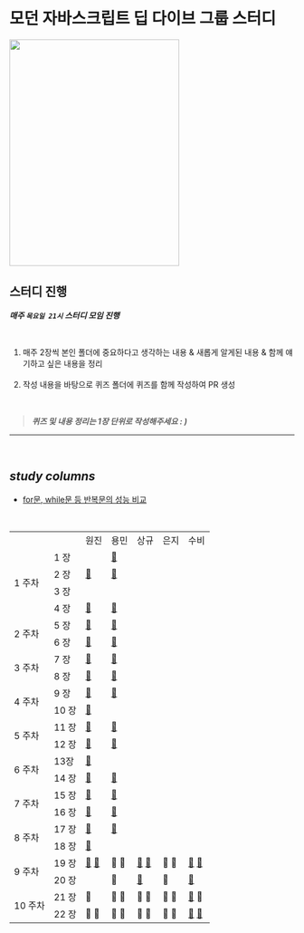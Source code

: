 # 모던 자바스크립트 딥 다이브 그룹 스터디

<img src="https://user-images.githubusercontent.com/82315118/188323464-fcf913a8-f9b6-4910-ae78-2274ed9ef910.png" width="300" height="400"/>

## 스터디 진행

**_매주 `목요일 21시` 스터디 모임 진행_**

<br>

<ol>
  <li> 매주 2장씩 본인 폴더에 중요하다고 생각하는 내용 & 새롭게 알게된 내용 & 함께 얘기하고 싶은 내용을 정리</li>
<br>
  <li>작성 내용을 바탕으로 퀴즈 폴더에 퀴즈를 함께 작성하여 PR 생성</li>
</ol>

<br>

> **_퀴즈 및 내용 정리는 1장 단위로 작성해주세요 : )_**

<hr><br>

## _study columns_

- <a href="https://velog.io/@wonjin95/replicate-performance-comparison">for문, while문 등 반복문의 성능 비교</a>

<br>

<table>
    <tr>
        <td />
        <td />
        <td>원진</td>
        <td>용민</td>
        <td>상규</td>
        <td>은지</td>
        <td>수비</td>
    </tr>
    <tr>
        <td rowspan="5">1 주차</td>
    </tr>
    <tr>
        <td>1 장</td>
        <td />
        <td><a href="https://github.com/Mokoko-will-be-plant/JavaScript-Deep-Dive/tree/master/study/01%EC%9E%A5%20%ED%94%84%EB%A1%9C%EA%B7%B8%EB%9E%98%EB%B0%8D">📖</a></td>
        <td />
        <td />
        <td />
    </tr>
   <tr>
        <td>2 장</td>
        <td><a href="https://github.com/Mokoko-will-be-plant/JavaScript-Deep-Dive/blob/master/study/02%EC%9E%A5%20%EC%9E%90%EB%B0%94%EC%8A%A4%ED%81%AC%EB%A6%BD%ED%8A%B8%EB%9E%80/%EC%9B%90%EC%A7%84.md">📖</a></td>
        <td><a href="https://github.com/Mokoko-will-be-plant/JavaScript-Deep-Dive/blob/master/study/02%EC%9E%A5%20%EC%9E%90%EB%B0%94%EC%8A%A4%ED%81%AC%EB%A6%BD%ED%8A%B8%EB%9E%80/%EC%9A%A9%EB%AF%BC.md">📖</a></td>
        <td />
        <td />
        <td />
    </tr>
   <tr>
        <td>3 장</td>
        <td />
        <td />
        <td />
        <td />
        <td />
    </tr>
   <tr>
        <td>4 장</td>
        <td><a href="https://github.com/Mokoko-will-be-plant/JavaScript-Deep-Dive/blob/master/study/04%EC%9E%A5%20%EB%B3%80%EC%88%98/%EC%9B%90%EC%A7%84.md">📖</a></td>
        <td><a href="https://github.com/Mokoko-will-be-plant/JavaScript-Deep-Dive/blob/master/study/04%EC%9E%A5%20%EB%B3%80%EC%88%98/%EC%9A%A9%EB%AF%BC.md">📖</a></td>
        <td />
        <td />
        <td />
    </tr>
    <tr>
        <td rowspan="3">2 주차</td>
    </tr>
    <tr>
        <td>5 장</td>
        <td><a href="https://github.com/Mokoko-will-be-plant/JavaScript-Deep-Dive/blob/master/study/05%EC%9E%A5%20%ED%91%9C%ED%98%84%EC%8B%9D%EA%B3%BC%20%EB%AC%B8/%EC%9B%90%EC%A7%84.md">📖</a></td>
        <td><a href="https://github.com/Mokoko-will-be-plant/JavaScript-Deep-Dive/blob/master/study/05%EC%9E%A5%20%ED%91%9C%ED%98%84%EC%8B%9D%EA%B3%BC%20%EB%AC%B8/%EC%9A%A9%EB%AF%BC.md">📖</a></td>
        <td />
        <td />
        <td />
    </tr>
   <tr>
        <td>6 장</td>
        <td><a href="https://github.com/Mokoko-will-be-plant/JavaScript-Deep-Dive/blob/master/study/06%EC%9E%A5%20%EB%8D%B0%EC%9D%B4%ED%84%B0%20%ED%83%80%EC%9E%85/%EC%9B%90%EC%A7%84.md">📖</a></td>
        <td><a href="https://github.com/Mokoko-will-be-plant/JavaScript-Deep-Dive/blob/master/study/06%EC%9E%A5%20%EB%8D%B0%EC%9D%B4%ED%84%B0%20%ED%83%80%EC%9E%85/%EC%9A%A9%EB%AF%BC.md">📖</a></td>
        <td />
        <td />
        <td />
    </tr>
    <tr>
        <td rowspan="3">3 주차</td>
    </tr>
    <tr>
        <td>7 장</td>
        <td><a href="https://github.com/Mokoko-will-be-plant/JavaScript-Deep-Dive/blob/master/study/07%EC%9E%A5%20%EC%97%B0%EC%82%B0%EC%9E%90/%EC%9B%90%EC%A7%84.md">📖</a></td>
        <td><a href="https://github.com/Mokoko-will-be-plant/JavaScript-Deep-Dive/blob/master/study/07%EC%9E%A5%20%EC%97%B0%EC%82%B0%EC%9E%90/%EC%9A%A9%EB%AF%BC.md">📖</a></td>
        <td />
        <td />
        <td />
    </tr>
   <tr>
        <td>8 장</td>
        <td><a href="https://github.com/Mokoko-will-be-plant/JavaScript-Deep-Dive/blob/master/study/08%EC%9E%A5%20%EC%A0%9C%EC%96%B4%EB%AC%B8/%EC%9B%90%EC%A7%84.md">📖</a></td>
        <td><a href="https://github.com/Mokoko-will-be-plant/JavaScript-Deep-Dive/blob/master/study/08%EC%9E%A5%20%EC%A0%9C%EC%96%B4%EB%AC%B8/%EC%9A%A9%EB%AF%BC.md">📖</a></td>
        <td />
        <td />
        <td />
    </tr>
    <tr>
        <td rowspan="3">4 주차</td>
    </tr>
    <tr>
        <td>9 장</td>
        <td><a href="https://github.com/Mokoko-will-be-plant/JavaScript-Deep-Dive/blob/master/study/09%EC%9E%A5%20%ED%83%80%EC%9E%85%20%EB%B3%80%ED%99%98%EA%B3%BC%20%EB%8B%A8%EC%B6%95%20%ED%8F%89%EA%B0%80/%EC%9B%90%EC%A7%84.md">📖</a></td>
        <td><a href="https://github.com/Mokoko-will-be-plant/JavaScript-Deep-Dive/blob/master/study/09%EC%9E%A5%20%ED%83%80%EC%9E%85%20%EB%B3%80%ED%99%98%EA%B3%BC%20%EB%8B%A8%EC%B6%95%20%ED%8F%89%EA%B0%80/%EC%9A%A9%EB%AF%BC.md">📖</a></td>
        <td />
        <td />
        <td />
    </tr>
   <tr>
        <td>10 장</td>
        <td><a href="https://github.com/Mokoko-will-be-plant/JavaScript-Deep-Dive/blob/master/study/10%EC%9E%A5%20%EA%B0%9D%EC%B2%B4%20%EB%A6%AC%ED%84%B0%EB%9F%B4/%EC%9B%90%EC%A7%84.md">📖</a></td>
        <td />
        <td />
        <td />
        <td />
    </tr>
    <tr>
        <td rowspan="3">5 주차</td>
    </tr>
    <tr>
        <td>11 장</td>
        <td><a href="https://github.com/Mokoko-will-be-plant/JavaScript-Deep-Dive/blob/master/study/11%EC%9E%A5%20%EC%9B%90%EC%8B%9C%20%EA%B0%92%EA%B3%BC%20%EA%B0%9D%EC%B2%B4%EC%9D%98%20%EB%B9%84%EA%B5%90/%EC%9B%90%EC%A7%84.md">📖</a></td>
        <td><a href="https://github.com/Mokoko-will-be-plant/JavaScript-Deep-Dive/blob/master/study/11%EC%9E%A5%20%EC%9B%90%EC%8B%9C%20%EA%B0%92%EA%B3%BC%20%EA%B0%9D%EC%B2%B4%EC%9D%98%20%EB%B9%84%EA%B5%90/%EC%9A%A9%EB%AF%BC.md">📖</a></td>
        <td />
        <td />
        <td />
    </tr>
   <tr>
        <td>12 장</td>
        <td><a href="https://github.com/Mokoko-will-be-plant/JavaScript-Deep-Dive/blob/master/study/12%EC%9E%A5%20%ED%95%A8%EC%88%98/%EC%9B%90%EC%A7%84.md">📖</a></td>
        <td><a href="https://github.com/Mokoko-will-be-plant/JavaScript-Deep-Dive/blob/master/study/12%EC%9E%A5%20%ED%95%A8%EC%88%98/%EC%9A%A9%EB%AF%BC.md">📖</a></td>
        <td />
        <td />
        <td />
    </tr>
    <tr>
        <td rowspan="3">6 주차</td>
    </tr>
    <tr>
        <td>13장</td>
        <td><a href="https://github.com/Mokoko-will-be-plant/JavaScript-Deep-Dive/blob/master/study/13%EC%9E%A5%20%EC%8A%A4%EC%BD%94%ED%94%84/%EC%9B%90%EC%A7%84.md">📖</a></td>
        <td />
        <td />
        <td />
        <td />
    </tr>
   <tr>
        <td>14 장</td>
        <td><a href="https://github.com/Mokoko-will-be-plant/JavaScript-Deep-Dive/blob/master/study/14%EC%9E%A5%20%EC%A0%84%EC%97%AD%20%EB%B3%80%EC%88%98%EC%9D%98%20%EB%AC%B8%EC%A0%9C%EC%A0%90/%EC%9B%90%EC%A7%84.md">📖</a></td>
        <td><a href="https://github.com/Mokoko-will-be-plant/JavaScript-Deep-Dive/blob/master/study/14%EC%9E%A5%20%EC%A0%84%EC%97%AD%20%EB%B3%80%EC%88%98%EC%9D%98%20%EB%AC%B8%EC%A0%9C%EC%A0%90/%EC%9A%A9%EB%AF%BC.md">📖</a></td>
        <td />
        <td />
        <td />
    </tr>
    <tr>
        <td rowspan="3">7 주차</td>
    </tr>
    <tr>
        <td>15 장</td>
        <td><a href="https://github.com/Mokoko-will-be-plant/JavaScript-Deep-Dive/blob/master/study/15%EC%9E%A5%20let%2Cconst%20%ED%82%A4%EC%9B%8C%EB%93%9C%EC%99%80%20%EB%B8%94%EB%A1%9D%20%EB%A0%88%EB%B2%A8%20%EC%8A%A4%EC%BD%94%ED%94%84/%EC%9B%90%EC%A7%84.md">📖</a></td>
        <td><a href="https://github.com/Mokoko-will-be-plant/JavaScript-Deep-Dive/blob/master/study/15%EC%9E%A5%20let%2Cconst%20%ED%82%A4%EC%9B%8C%EB%93%9C%EC%99%80%20%EB%B8%94%EB%A1%9D%20%EB%A0%88%EB%B2%A8%20%EC%8A%A4%EC%BD%94%ED%94%84/%EC%9A%A9%EB%AF%BC.md">📖</a></td>
        <td />
        <td />
        <td />
    </tr>
   <tr>
        <td>16 장</td>
        <td><a href="https://github.com/Mokoko-will-be-plant/JavaScript-Deep-Dive/blob/master/study/16%EC%9E%A5%20%ED%94%84%EB%A1%9C%ED%8D%BC%ED%8B%B0%20%EC%96%B4%ED%8A%B8%EB%A6%AC%EB%B7%B0%ED%8A%B8/%EC%9B%90%EC%A7%84.md">📖</a></td>
        <td><a href="https://github.com/Mokoko-will-be-plant/JavaScript-Deep-Dive/blob/master/study/16%EC%9E%A5%20%ED%94%84%EB%A1%9C%ED%8D%BC%ED%8B%B0%20%EC%96%B4%ED%8A%B8%EB%A6%AC%EB%B7%B0%ED%8A%B8/%EC%9A%A9%EB%AF%BC.md">📖</a></td>
        <td />
        <td />
        <td />
    </tr>
    <tr>
        <td rowspan="3">8 주차</td>
    </tr>
    <tr>
        <td>17 장</td>
        <td><a href="https://github.com/Mokoko-will-be-plant/JavaScript-Deep-Dive/blob/master/study/17%EC%9E%A5%20%EC%83%9D%EC%84%B1%EC%9E%90%20%ED%95%A8%EC%88%98%EC%97%90%20%EC%9D%98%ED%95%9C%20%EA%B0%9D%EC%B2%B4%20%EC%83%9D%EC%84%B1/%EC%9B%90%EC%A7%84.md">📖</a></td>
        <td><a href="https://github.com/Mokoko-will-be-plant/JavaScript-Deep-Dive/blob/master/study/17%EC%9E%A5%20%EC%83%9D%EC%84%B1%EC%9E%90%20%ED%95%A8%EC%88%98%EC%97%90%20%EC%9D%98%ED%95%9C%20%EA%B0%9D%EC%B2%B4%20%EC%83%9D%EC%84%B1/%EC%9A%A9%EB%AF%BC.md">📖</a></td>
        <td />
        <td />
        <td />
    </tr>
   <tr>
        <td>18 장</td>
        <td><a href="https://github.com/Mokoko-will-be-plant/JavaScript-Deep-Dive/blob/master/study/18%EC%9E%A5%20%ED%95%A8%EC%88%98%EC%99%80%20%EC%9D%BC%EA%B8%89%20%EA%B0%9D%EC%B2%B4/%EC%9B%90%EC%A7%84.md">📖</a></td>
        <td />
        <td />
        <td />
        <td />
    </tr>
    <tr>
        <td rowspan="3">9 주차</td>
    </tr>
    <tr>
        <td>19 장</td>
        <td><a href="https://github.com/wonjin-dev/JavaScript-Deep-Dive/blob/master/study/19%EC%9E%A5%20%ED%94%84%EB%A1%9C%ED%86%A0%20%ED%83%80%EC%9E%85/%EC%9B%90%EC%A7%84.md">📕</a> <a href="https://github.com/wonjin-dev/JavaScript-Deep-Dive/blob/master/study/19%EC%9E%A5%20%ED%94%84%EB%A1%9C%ED%86%A0%20%ED%83%80%EC%9E%85/%EC%9B%90%EC%A7%84.md">💯</a></td>
        <td><a>📙</a> <a>💯</a></td>
        <td><a href="https://github.com/Mokoko-will-be-plant/JavaScript-Deep-Dive/blob/master/study/19%EC%9E%A5%20%ED%94%84%EB%A1%9C%ED%86%A0%20%ED%83%80%EC%9E%85/%EC%83%81%EA%B7%9C.md">📒</a> <a href="https://github.com/Mokoko-will-be-plant/JavaScript-Deep-Dive/blob/master/quiz/19%EC%9E%A5%20%ED%94%84%EB%A1%9C%ED%86%A0%20%ED%83%80%EC%9E%85/%EC%83%81%EA%B7%9C.js">💯</a></td>
        <td><a>📗</a> <a>💯</a></td>
        <td><a href="https://github.com/Mokoko-will-be-plant/JavaScript-Deep-Dive/blob/master/study/19%EC%9E%A5%20%ED%94%84%EB%A1%9C%ED%86%A0%20%ED%83%80%EC%9E%85/%EC%88%98%EB%B9%84.md">📘</a> <a href="https://github.com/Mokoko-will-be-plant/JavaScript-Deep-Dive/tree/master/quiz/19%EC%9E%A5%20%ED%94%84%EB%A1%9C%ED%86%A0%20%ED%83%80%EC%9E%85">💯</a></td>
    </tr>
   <tr>
        <td>20 장</td>
        <td/ >
        <td><a>📙</a></td>
        <td><a href="https://github.com/Mokoko-will-be-plant/JavaScript-Deep-Dive/blob/master/study/20%EC%9E%A5%20Strict%20Mode/%EC%83%81%EA%B7%9C.md">📒</a></td>
        <td><a>📗</a></td>
        <td><a href="https://github.com/Mokoko-will-be-plant/JavaScript-Deep-Dive/blob/master/study/20%EC%9E%A5%20Strict%20Mode/%EC%88%98%EB%B9%84.md">📘</a></td>
    </tr>
    <tr>
        <td rowspan="3">10 주차</td>
    </tr>
    <tr>
        <td>21 장</td>
        <td><a>📕</a> </td>
        <td><a>📙</a> <a>💯</a></td>
        <td><a>📒</a> <a>💯</a></td>
        <td><a>📗</a> <a>💯</a></td>
        <td><a href="https://github.com/Mokoko-will-be-plant/JavaScript-Deep-Dive/blob/master/study/21%EC%9E%A5%20%EB%B9%8C%ED%8A%B8%EC%9D%B8%20%EA%B0%9D%EC%B2%B4/%EC%88%98%EB%B9%84.md">📘</a> <a>💯</a></td>
    </tr>
   <tr>
        <td>22 장</td>
        <td><a>📕</a> <a>💯</a></td>
        <td><a>📙</a> <a>💯</a></td>
        <td><a>📒</a> <a>💯</a></td>
        <td><a>📗</a> <a>💯</a></td>
        <td><a href="https://github.com/Mokoko-will-be-plant/JavaScript-Deep-Dive/blob/master/study/21%EC%9E%A5%20%EB%B9%8C%ED%8A%B8%EC%9D%B8%20%EA%B0%9D%EC%B2%B4/%EC%88%98%EB%B9%84.md">📘</a> <a href="https://github.com/Mokoko-will-be-plant/JavaScript-Deep-Dive/blob/master/quiz/22%EC%9E%A5%20this/%EC%88%98%EB%B9%84.js">💯</a></td>
    </tr>
    <!-- <tr>
        <td rowspan="3">11 주차</td>
    </tr>
    <tr>
        <td>23 장</td>
        <td><a>📕</a> <a>💯</a></td>
        <td><a>📙</a> <a>💯</a></td>
        <td><a>📒</a> <a>💯</a></td>
        <td><a>📗</a> <a>💯</a></td>
        <td><a>📘</a> <a>💯</a></td>
    </tr>
   <tr>
        <td>24 장</td>
        <td><a>📕</a> <a>💯</a></td>
        <td><a>📙</a> <a>💯</a></td>
        <td><a>📒</a> <a>💯</a></td>
        <td><a>📗</a> <a>💯</a></td>
        <td><a>📘</a> <a>💯</a></td>
    </tr>
    <tr>
        <td rowspan="3">12 주차</td>
    </tr>
    <tr>
        <td>25 장</td>
        <td><a>📕</a> <a>💯</a></td>
        <td><a>📙</a> <a>💯</a></td>
        <td><a>📒</a> <a>💯</a></td>
        <td><a>📗</a> <a>💯</a></td>
        <td><a>📘</a> <a>💯</a></td>
    </tr>
   <tr>
        <td>26 장</td>
        <td><a>📕</a> <a>💯</a></td>
        <td><a>📙</a> <a>💯</a></td>
        <td><a>📒</a> <a>💯</a></td>
        <td><a>📗</a> <a>💯</a></td>
        <td><a>📘</a> <a>💯</a></td>
    </tr>
    <tr>
        <td rowspan="3">13 주차</td>
    </tr>
    <tr>
        <td>27 장</td>
        <td><a>📕</a> <a>💯</a></td>
        <td><a>📙</a> <a>💯</a></td>
        <td><a>📒</a> <a>💯</a></td>
        <td><a>📗</a> <a>💯</a></td>
        <td><a>📘</a> <a>💯</a></td>
    </tr>
   <tr>
        <td>28 장</td>
        <td><a>📕</a> <a>💯</a></td>
        <td><a>📙</a> <a>💯</a></td>
        <td><a>📒</a> <a>💯</a></td>
        <td><a>📗</a> <a>💯</a></td>
        <td><a>📘</a> <a>💯</a></td>
    </tr>
    <tr>
        <td rowspan="3">14 주차</td>
    </tr>
    <tr>
        <td>29 장</td>
        <td><a>📕</a> <a>💯</a></td>
        <td><a>📙</a> <a>💯</a></td>
        <td><a>📒</a> <a>💯</a></td>
        <td><a>📗</a> <a>💯</a></td>
        <td><a>📘</a> <a>💯</a></td>
    </tr>
   <tr>
        <td>30 장</td>
        <td><a>📕</a> <a>💯</a></td>
        <td><a>📙</a> <a>💯</a></td>
        <td><a>📒</a> <a>💯</a></td>
        <td><a>📗</a> <a>💯</a></td>
        <td><a>📘</a> <a>💯</a></td>
    </tr>
    <tr>
        <td rowspan="3">15 주차</td>
    </tr>
    <tr>
        <td>31 장</td>
        <td><a>📕</a> <a>💯</a></td>
        <td><a>📙</a> <a>💯</a></td>
        <td><a>📒</a> <a>💯</a></td>
        <td><a>📗</a> <a>💯</a></td>
        <td><a>📘</a> <a>💯</a></td>
    </tr>
   <tr>
        <td>32 장</td>
        <td><a>📕</a> <a>💯</a></td>
        <td><a>📙</a> <a>💯</a></td>
        <td><a>📒</a> <a>💯</a></td>
        <td><a>📗</a> <a>💯</a></td>
        <td><a>📘</a> <a>💯</a></td>
    </tr>
    <tr>
        <td rowspan="3">16 주차</td>
    </tr>
    <tr>
        <td>33 장</td>
        <td><a>📕</a> <a>💯</a></td>
        <td><a>📙</a> <a>💯</a></td>
        <td><a>📒</a> <a>💯</a></td>
        <td><a>📗</a> <a>💯</a></td>
        <td><a>📘</a> <a>💯</a></td>
    </tr>
   <tr>
        <td>34 장</td>
        <td><a>📕</a> <a>💯</a></td>
        <td><a>📙</a> <a>💯</a></td>
        <td><a>📒</a> <a>💯</a></td>
        <td><a>📗</a> <a>💯</a></td>
        <td><a>📘</a> <a>💯</a></td>
    </tr>
    <tr>
        <td rowspan="3">17 주차</td>
    </tr>
    <tr>
        <td>35 장</td>
        <td><a>📕</a> <a>💯</a></td>
        <td><a>📙</a> <a>💯</a></td>
        <td><a>📒</a> <a>💯</a></td>
        <td><a>📗</a> <a>💯</a></td>
        <td><a>📘</a> <a>💯</a></td>
    </tr>
   <tr>
        <td>36 장</td>
        <td><a>📕</a> <a>💯</a></td>
        <td><a>📙</a> <a>💯</a></td>
        <td><a>📒</a> <a>💯</a></td>
        <td><a>📗</a> <a>💯</a></td>
        <td><a>📘</a> <a>💯</a></td>
    </tr>
    <tr>
        <td rowspan="3">18 주차</td>
    </tr>
    <tr>
        <td>37 장</td>
        <td><a>📕</a> <a>💯</a></td>
        <td><a>📙</a> <a>💯</a></td>
        <td><a>📒</a> <a>💯</a></td>
        <td><a>📗</a> <a>💯</a></td>
        <td><a>📘</a> <a>💯</a></td>
    </tr>
   <tr>
        <td>38 장</td>
        <td><a>📕</a> <a>💯</a></td>
        <td><a>📙</a> <a>💯</a></td>
        <td><a>📒</a> <a>💯</a></td>
        <td><a>📗</a> <a>💯</a></td>
        <td><a>📘</a> <a>💯</a></td>
    </tr>
    <tr>
        <td rowspan="3">19 주차</td>
    </tr>
    <tr>
        <td>39 장</td>
        <td><a>📕</a> <a>💯</a></td>
        <td><a>📙</a> <a>💯</a></td>
        <td><a>📒</a> <a>💯</a></td>
        <td><a>📗</a> <a>💯</a></td>
        <td><a>📘</a> <a>💯</a></td>
    </tr>
   <tr>
        <td>40 장</td>
        <td><a>📕</a> <a>💯</a></td>
        <td><a>📙</a> <a>💯</a></td>
        <td><a>📒</a> <a>💯</a></td>
        <td><a>📗</a> <a>💯</a></td>
        <td><a>📘</a> <a>💯</a></td>
    </tr>
    <tr>
        <td rowspan="3">20 주차</td>
    </tr>
    <tr>
        <td>41 장</td>
        <td><a>📕</a> <a>💯</a></td>
        <td><a>📙</a> <a>💯</a></td>
        <td><a>📒</a> <a>💯</a></td>
        <td><a>📗</a> <a>💯</a></td>
        <td><a>📘</a> <a>💯</a></td>
    </tr>
   <tr>
        <td>42 장</td>
        <td><a>📕</a> <a>💯</a></td>
        <td><a>📙</a> <a>💯</a></td>
        <td><a>📒</a> <a>💯</a></td>
        <td><a>📗</a> <a>💯</a></td>
        <td><a>📘</a> <a>💯</a></td>
    </tr>
    <tr>
        <td rowspan="3">21 주차</td>
    </tr>
    <tr>
        <td>43 장</td>
        <td><a>📕</a> <a>💯</a></td>
        <td><a>📙</a> <a>💯</a></td>
        <td><a>📒</a> <a>💯</a></td>
        <td><a>📗</a> <a>💯</a></td>
        <td><a>📘</a> <a>💯</a></td>
    </tr>
   <tr>
        <td>44 장</td>
        <td><a>📕</a> <a>💯</a></td>
        <td><a>📙</a> <a>💯</a></td>
        <td><a>📒</a> <a>💯</a></td>
        <td><a>📗</a> <a>💯</a></td>
        <td><a>📘</a> <a>💯</a></td>
    </tr>
    <tr>
        <td rowspan="3">22 주차</td>
    </tr>
    <tr>
        <td>45 장</td>
        <td><a>📕</a> <a>💯</a></td>
        <td><a>📙</a> <a>💯</a></td>
        <td><a>📒</a> <a>💯</a></td>
        <td><a>📗</a> <a>💯</a></td>
        <td><a>📘</a> <a>💯</a></td>
    </tr>
   <tr>
        <td>46 장</td>
        <td><a>📕</a> <a>💯</a></td>
        <td><a>📙</a> <a>💯</a></td>
        <td><a>📒</a> <a>💯</a></td>
        <td><a>📗</a> <a>💯</a></td>
        <td><a>📘</a> <a>💯</a></td>
    </tr>
    <tr>
        <td rowspan="3">23 주차</td>
    </tr>
    <tr>
        <td>47 장</td>
        <td><a>📕</a> <a>💯</a></td>
        <td><a>📙</a> <a>💯</a></td>
        <td><a>📒</a> <a>💯</a></td>
        <td><a>📗</a> <a>💯</a></td>
        <td><a>📘</a> <a>💯</a></td>
    </tr>
   <tr>
        <td>48 장</td>
        <td><a>📕</a> <a>💯</a></td>
        <td><a>📙</a> <a>💯</a></td>
        <td><a>📒</a> <a>💯</a></td>
        <td><a>📗</a> <a>💯</a></td>
        <td><a>📘</a> <a>💯</a></td>
    </tr>
    <tr>
        <td rowspan="3">24 주차</td>
    </tr>
    <tr>
        <td>49 장</td>
        <td><a>📕</a> <a>💯</a></td>
        <td><a>📙</a> <a>💯</a></td>
        <td><a>📒</a> <a>💯</a></td>
        <td><a>📗</a> <a>💯</a></td>
        <td><a>📘</a> <a>💯</a></td>
    </tr> -->
</table>
